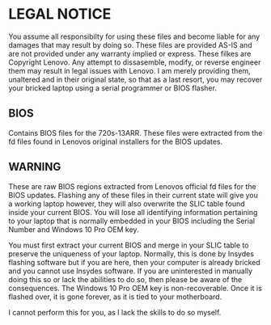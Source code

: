 # LEGAL NOTICE
You assume all responsibilty for using these files and become liable for any damages that may result by doing so. These files are provided AS-IS and are not provided under any warranty implied or express. These filkes are Copyright Lenovo. Any attempt to dissasemble, modify, or reverse engineer them may result in legal issues with Lenovo. I am merely providing them, unaltered and in their original state, so that as a last resort, you may recover your bricked laptop using a serial programmer or BIOS flasher. 

## BIOS
Contains BIOS files for the 720s-13ARR. These files were extracted from the fd files found in Lenovos original installers for the BIOS updates. 

## WARNING
These are raw BIOS regions extracted from Lenovos official fd files for the BIOS updates. Flashing any of these files in their current state will give you a working laptop however, they will also overwrite the SLIC table found inside your current BIOS. You will lose all identifying information pertaining to your laptop that is normally embedded in your BIOS including the Serial Number and Windows 10 Pro OEM key.

You must first extract your current BIOS and merge in your SLIC table to preserve the uniqueness of your laptop. Normally, this is done by Insydes flashing software but if you are here, then your computer is already bricked and you cannot use Insydes software. If you are uninterested in manually doing this so or lack the abilities to do so, then please be aware of the consequences. The Windows 10 Pro OEM key is non-recoverable. Once it is flashed over, it is gone forever, as it is tied to your motherboard.

I cannot perform this for you, as I lack the skills to do so myself.
